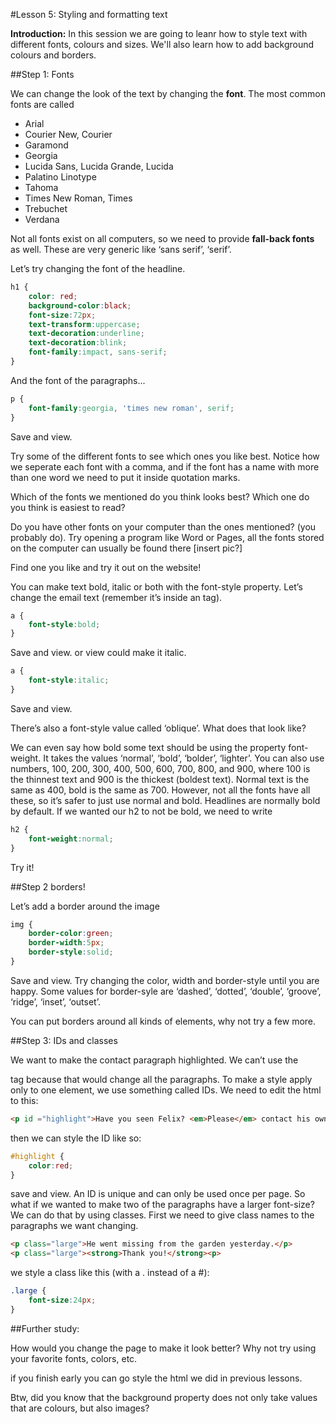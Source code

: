 #Lesson 5: Styling and formatting text__Introduction:__ In this session we are going to leanr how to style text with different fonts, colours and sizes. We'll also learn how to add background colours and borders.##Step 1: FontsWe can change the look of the text by changing the __font__. The most common fonts are called 
* Arial
* Courier New, Courier* Garamond* Georgia* Lucida Sans, Lucida Grande, Lucida* Palatino Linotype* Tahoma* Times New Roman, Times* Trebuchet* VerdanaNot all fonts exist on all computers, so we need to provide __fall-back fonts__ as well. These are very generic like ‘sans serif’, ‘serif’.Let’s try changing the font of the headline.
```CSSh1 { 	color: red;	background-color:black;	font-size:72px;	text-transform:uppercase;	text-decoration:underline;	text-decoration:blink;	font-family:impact, sans-serif;}
```And the font of the paragraphs...
```CSSp {	font-family:georgia, 'times new roman', serif;}
```Save and view.Try some of the different fonts to see which ones you like best. Notice how we seperate each font with a comma, and if the font has a name with more than one word we need to put it inside quotation marks.Which of the fonts we mentioned do you think looks best? Which one do you think is easiest to read?Do you have other fonts on your computer than the ones mentioned? (you probably do). Try opening a program like Word or Pages, all the fonts stored on the computer can usually be found there [insert pic?]Find one you like and try it out on the website!You can make text bold, italic or both with the font-style property. Let’s change the email text (remember it’s inside an <a> tag).```CSSa {	font-style:bold;}```Save and view. or view could make it italic.
```CSSa {	font-style:italic;}```Save and view.There’s also a font-style value called ‘oblique’. What does that look like?We can even say how bold some text should be using the property font-weight. It takes the values ‘normal’, ‘bold’, ‘bolder’, ‘lighter’. You can also use numbers, 100, 200, 300, 400, 500, 600, 700, 800, and 900, where 100 is the thinnest text and 900 is the thickest (boldest text). Normal text is the same as 400, bold is the same as 700. However, not all the fonts have all these, so it’s safer to just use normal and bold. Headlines are normally bold by default. If we wanted our h2 to not be bold, we need to write```CSSh2 {	font-weight:normal;}```Try it!##Step 2 borders!Let’s add a border around the image```CSSimg {	border-color:green;	border-width:5px;	border-style:solid;}```Save and view. Try changing the color, width and border-style until you are happy. Some values for border-syle are ‘dashed’, ‘dotted’, ‘double’, ‘groove’, ‘ridge’, ‘inset’, ‘outset’. You can put borders around all kinds of elements, why not try a few more.##Step 3: IDs and classesWe want to make the contact paragraph highlighted.  We can’t use the <p> tag because that would change all the paragraphs. To make a style apply only to one element, we use something called IDs. We need to edit the html to this:
```html<p id ="highlight">Have you seen Felix? <em>Please</em> contact his owners at <a href="mailto:felixowners@email.com">felixowners@email.com</a></p>```then we can style the ID like so:```CSS#highlight {	color:red;}```save and view. An ID is unique and can only be used once per page. So what if we wanted to make two of the paragraphs have a larger font-size? We can do that by using classes. First we need to give class names to the paragraphs we want changing.```HTML<p class="large">He went missing from the garden yesterday.</p><p class="large"><strong>Thank you!</strong><p>```we style a class like this (with a . instead of a #):
```CSS.large {	font-size:24px;}
```	##Further study:How would you change the page to make it look better? Why not try using your favorite fonts, colors, etc.if you finish early you can go style the html we did in previous lessons.Btw, did you know that the background property does not only take values that are colours, but also images?